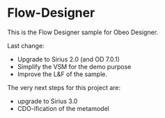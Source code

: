 Flow-Designer
=============

This is the Flow Designer sample for Obeo Designer. 

Last change: 
* Upgrade to Sirius 2.0 (and OD 7.0.1)
* Simplify the VSM for the demo purpose
* Improve the L&F of the sample.

The very next steps for this project are:
* upgrade to Sirius 3.0
* CDO-ification of the metamodel


